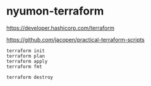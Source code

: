 # nyumon-terraform

https://developer.hashicorp.com/terraform

https://github.com/jacopen/practical-terraform-scripts


```
terraform init
terraform plan
terraform apply
terraform fmt

terraform destroy
```